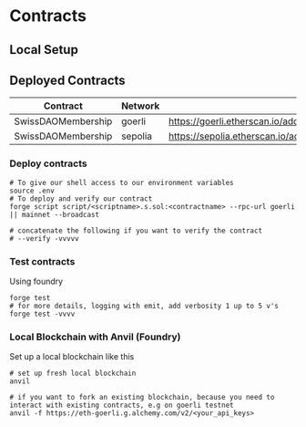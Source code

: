# Contracts

## Local Setup

## Deployed Contracts

| Contract      | Network | Contract address |
| ------------- | ------- | ---------------- |
| SwissDAOMembership    |  goerli   | https://goerli.etherscan.io/address/0x9b10a4de9b1bcdfe0c681024e74e7f3986cc8d2a |
| SwissDAOMembership    |  sepolia   | https://sepolia.etherscan.io/address/0x5870c3f8FE6605Fb43C8D63Cc31CB2B64cdb0C0E |

### Deploy contracts

```shell
# To give our shell access to our environment variables
source .env
# To deploy and verify our contract
forge script script/<scriptname>.s.sol:<contractname> --rpc-url goerli || mainnet --broadcast

# concatenate the following if you want to verify the contract
# --verify -vvvvv

```

### Test contracts

Using foundry

```shell
forge test
# for more details, logging with emit, add verbosity 1 up to 5 v's
forge test -vvvv
```

### Local Blockchain with Anvil (Foundry)

Set up a local blockchain like this

```shell
# set up fresh local blockchain
anvil

# if you want to fork an existing blockchain, because you need to interact with existing contracts, e.g on goerli testnet
anvil -f https://eth-goerli.g.alchemy.com/v2/<your_api_keys>
```